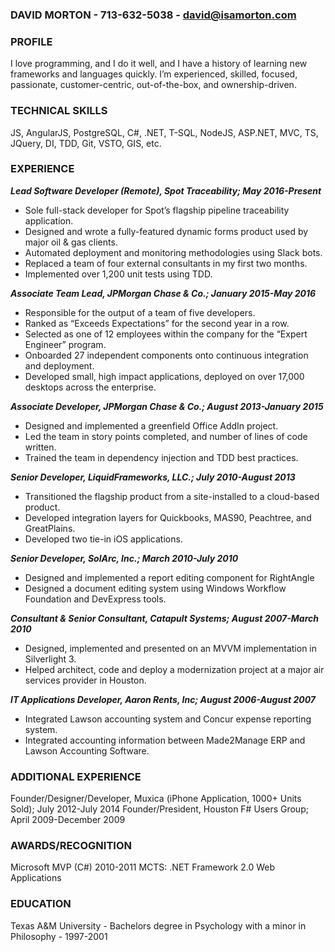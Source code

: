 ### **DAVID MORTON - 713-632-5038 - david@isamorton.com**

### **PROFILE**  
I love programming, and I do it well, and I have a history of learning new frameworks and languages quickly. I’m experienced, skilled, focused, passionate, customer-centric, out-of-the-box, and ownership-driven. 

### **TECHNICAL SKILLS**  
JS, AngularJS, PostgreSQL, C#, .NET, T-SQL, NodeJS, ASP.NET, MVC, TS, JQuery, DI, TDD, Git, VSTO, GIS, etc.

### **EXPERIENCE**  
***Lead Software Developer (Remote), Spot Traceability; May 2016-Present***
*	Sole full-stack developer for Spot’s flagship pipeline traceability application.
*	Designed and wrote a fully-featured dynamic forms product used by major oil & gas clients. 
*	Automated deployment and monitoring methodologies using Slack bots. 
*	Replaced a team of four external consultants in my first two months.  
*	Implemented over 1,200 unit tests using TDD. 

***Associate Team Lead, JPMorgan Chase & Co.; January 2015-May 2016***
*	Responsible for the output of a team of five developers.
*	Ranked as “Exceeds Expectations” for the second year in a row. 
*	Selected as one of 12 employees within the company for the “Expert Engineer” program. 
*	Onboarded 27 independent components onto continuous integration and deployment.
*	Developed small, high impact applications, deployed on over 17,000 desktops across the enterprise.

***Associate Developer, JPMorgan Chase & Co.; August 2013-January 2015***
*	Designed and implemented a greenfield Office AddIn project.
*	Led the team in story points completed, and number of lines of code written.
*	Trained the team in dependency injection and TDD best practices.

***Senior Developer, LiquidFrameworks, LLC.; July 2010-August 2013***
*	Transitioned the flagship product from a site-installed to a cloud-based product. 
*	Developed integration layers for Quickbooks, MAS90, Peachtree, and GreatPlains.
*	Developed two tie-in iOS applications.

***Senior Developer, SolArc, Inc.; March 2010-July 2010***
*	Designed and implemented a report editing component for RightAngle
*	Designed a document editing system using Windows Workflow Foundation and DevExpress tools. 

***Consultant & Senior Consultant, Catapult Systems; August 2007-March 2010***
*	Designed, implemented and presented on an MVVM implementation in Silverlight 3. 
*	Helped architect, code and deploy a modernization project at a major air services provider in Houston.  

***IT Applications Developer, Aaron Rents, Inc; August 2006-August 2007***
*	Integrated Lawson accounting system and Concur expense reporting system.
*	Integrated accounting information between Made2Manage ERP and Lawson Accounting Software.

### **ADDITIONAL EXPERIENCE**  
Founder/Designer/Developer, Muxica (iPhone Application, 1000+ Units Sold); July 2012-July 2014
Founder/President, Houston F# Users Group; April 2009-December 2009

### **AWARDS/RECOGNITION**  
Microsoft MVP (C#) 2010-2011
MCTS: .NET Framework 2.0 Web Applications

### **EDUCATION**  
Texas A&M University - Bachelors degree in Psychology with a minor in Philosophy - 1997-2001
